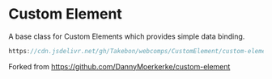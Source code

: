 # Custom Element
A base class for Custom Elements which provides simple data binding.
```js
https://cdn.jsdelivr.net/gh/Takebon/webcomps/CustomElement/custom-element.js
```
Forked from https://github.com/DannyMoerkerke/custom-element
